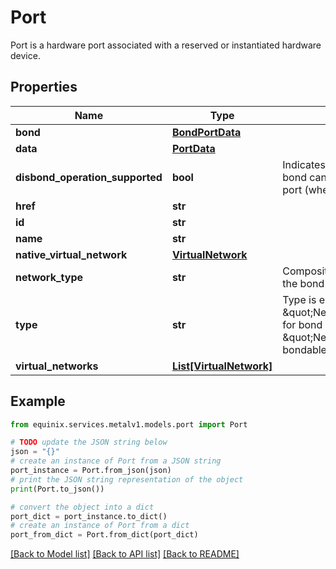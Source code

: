 # Port

Port is a hardware port associated with a reserved or instantiated hardware device.

## Properties

Name | Type | Description | Notes
------------ | ------------- | ------------- | -------------
**bond** | [**BondPortData**](BondPortData.md) |  | [optional] 
**data** | [**PortData**](PortData.md) |  | [optional] 
**disbond_operation_supported** | **bool** | Indicates whether or not the bond can be broken on the port (when applicable). | [optional] 
**href** | **str** |  | [optional] 
**id** | **str** |  | [optional] 
**name** | **str** |  | [optional] 
**native_virtual_network** | [**VirtualNetwork**](VirtualNetwork.md) |  | [optional] 
**network_type** | **str** | Composite network type of the bond | [optional] 
**type** | **str** | Type is either \&quot;NetworkBondPort\&quot; for bond ports or \&quot;NetworkPort\&quot; for bondable ethernet ports | [optional] 
**virtual_networks** | [**List[VirtualNetwork]**](VirtualNetwork.md) |  | [optional] 

## Example

```python
from equinix.services.metalv1.models.port import Port

# TODO update the JSON string below
json = "{}"
# create an instance of Port from a JSON string
port_instance = Port.from_json(json)
# print the JSON string representation of the object
print(Port.to_json())

# convert the object into a dict
port_dict = port_instance.to_dict()
# create an instance of Port from a dict
port_from_dict = Port.from_dict(port_dict)
```
[[Back to Model list]](../README.md#documentation-for-models) [[Back to API list]](../README.md#documentation-for-api-endpoints) [[Back to README]](../README.md)


